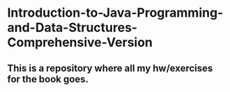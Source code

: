 # Introduction-to-Java-Programming-and-Data-Structures-Comprehensive-Version

## This is a repository where all my hw/exercises for the book goes.
